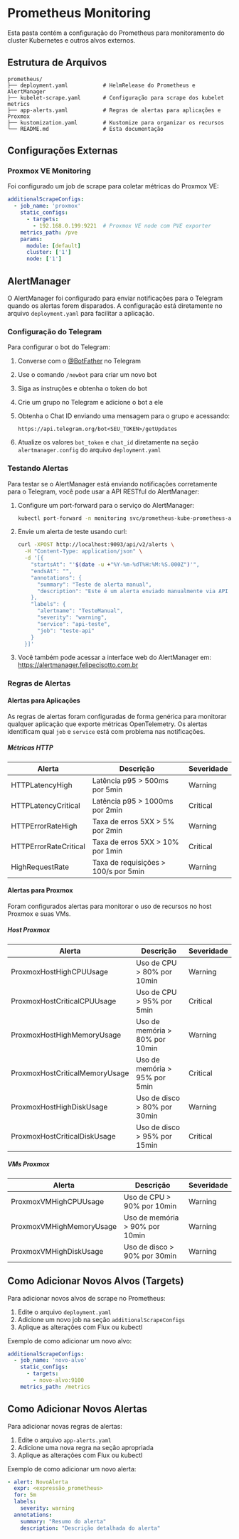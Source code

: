 # Prometheus Monitoring

Esta pasta contém a configuração do Prometheus para monitoramento do cluster Kubernetes e outros alvos externos.

## Estrutura de Arquivos

```text
prometheus/
├── deployment.yaml           # HelmRelease do Prometheus e AlertManager
├── kubelet-scrape.yaml       # Configuração para scrape dos kubelet metrics
├── app-alerts.yaml           # Regras de alertas para aplicações e Proxmox
├── kustomization.yaml        # Kustomize para organizar os recursos
└── README.md                 # Esta documentação
```

## Configurações Externas

### Proxmox VE Monitoring

Foi configurado um job de scrape para coletar métricas do Proxmox VE:

```yaml
additionalScrapeConfigs:
  - job_name: 'proxmox'
    static_configs:
      - targets:
        - 192.168.0.199:9221  # Proxmox VE node com PVE exporter
    metrics_path: /pve
    params:
      module: [default]
      cluster: ['1']
      node: ['1']
```

## AlertManager

O AlertManager foi configurado para enviar notificações para o Telegram quando os alertas forem disparados. A configuração está diretamente no arquivo `deployment.yaml` para facilitar a aplicação.

### Configuração do Telegram

Para configurar o bot do Telegram:

1. Converse com o [@BotFather](https://t.me/botfather) no Telegram
2. Use o comando `/newbot` para criar um novo bot
3. Siga as instruções e obtenha o token do bot
4. Crie um grupo no Telegram e adicione o bot a ele
5. Obtenha o Chat ID enviando uma mensagem para o grupo e acessando:

   ```text
   https://api.telegram.org/bot<SEU_TOKEN>/getUpdates
   ```

6. Atualize os valores `bot_token` e `chat_id` diretamente na seção `alertmanager.config` do arquivo `deployment.yaml`

### Testando Alertas

Para testar se o AlertManager está enviando notificações corretamente para o Telegram, você pode usar a API RESTful do AlertManager:

1. Configure um port-forward para o serviço do AlertManager:

   ```bash
   kubectl port-forward -n monitoring svc/prometheus-kube-prometheus-alertmanager 9093:9093
   ```

2. Envie um alerta de teste usando curl:

   ```bash
   curl -XPOST http://localhost:9093/api/v2/alerts \
     -H "Content-Type: application/json" \
     -d '[{
       "startsAt": "'$(date -u +"%Y-%m-%dT%H:%M:%S.000Z")'",
       "endsAt": "",
       "annotations": {
         "summary": "Teste de alerta manual",
         "description": "Este é um alerta enviado manualmente via API para testar a notificação no Telegram"
       },
       "labels": {
         "alertname": "TesteManual",
         "severity": "warning",
         "service": "api-teste",
         "job": "teste-api"
       }
     }]'
   ```

3. Você também pode acessar a interface web do AlertManager em:
   https://alertmanager.felipecisotto.com.br

### Regras de Alertas

#### Alertas para Aplicações

As regras de alertas foram configuradas de forma genérica para monitorar qualquer aplicação que exporte métricas OpenTelemetry. Os alertas identificam qual `job` e `service` está com problema nas notificações.

##### Métricas HTTP

| Alerta | Descrição | Severidade |
|--------|-----------|------------|
| HTTPLatencyHigh | Latência p95 > 500ms por 5min | Warning |
| HTTPLatencyCritical | Latência p95 > 1000ms por 2min | Critical |
| HTTPErrorRateHigh | Taxa de erros 5XX > 5% por 2min | Warning |
| HTTPErrorRateCritical | Taxa de erros 5XX > 10% por 1min | Critical |
| HighRequestRate | Taxa de requisições > 100/s por 5min | Warning |

#### Alertas para Proxmox

Foram configurados alertas para monitorar o uso de recursos no host Proxmox e suas VMs.

##### Host Proxmox

| Alerta | Descrição | Severidade |
|--------|-----------|------------|
| ProxmoxHostHighCPUUsage | Uso de CPU > 80% por 10min | Warning |
| ProxmoxHostCriticalCPUUsage | Uso de CPU > 95% por 5min | Critical |
| ProxmoxHostHighMemoryUsage | Uso de memória > 80% por 10min | Warning |
| ProxmoxHostCriticalMemoryUsage | Uso de memória > 95% por 5min | Critical |
| ProxmoxHostHighDiskUsage | Uso de disco > 80% por 30min | Warning |
| ProxmoxHostCriticalDiskUsage | Uso de disco > 95% por 15min | Critical |

##### VMs Proxmox

| Alerta | Descrição | Severidade |
|--------|-----------|------------|
| ProxmoxVMHighCPUUsage | Uso de CPU > 90% por 10min | Warning |
| ProxmoxVMHighMemoryUsage | Uso de memória > 90% por 10min | Warning |
| ProxmoxVMHighDiskUsage | Uso de disco > 90% por 30min | Warning |

## Como Adicionar Novos Alvos (Targets)

Para adicionar novos alvos de scrape no Prometheus:

1. Edite o arquivo `deployment.yaml`
2. Adicione um novo job na seção `additionalScrapeConfigs`
3. Aplique as alterações com Flux ou kubectl

Exemplo de como adicionar um novo alvo:

```yaml
additionalScrapeConfigs:
  - job_name: 'novo-alvo'
    static_configs:
      - targets:
        - novo-alvo:9100
    metrics_path: /metrics
```

## Como Adicionar Novos Alertas

Para adicionar novas regras de alertas:

1. Edite o arquivo `app-alerts.yaml`
2. Adicione uma nova regra na seção apropriada
3. Aplique as alterações com Flux ou kubectl

Exemplo de como adicionar um novo alerta:

```yaml
- alert: NovoAlerta
  expr: <expressão_prometheus>
  for: 5m
  labels:
    severity: warning
  annotations:
    summary: "Resumo do alerta"
    description: "Descrição detalhada do alerta"
```
